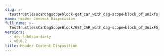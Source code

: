 ```yaml
---
slug: >-
  testtrustlesscardagscopeblock-get_car_with_dag-scope-block_of_unixfs_file_on_a_path_with_sharded_directory_(format-car)-header_content-disposition
name: Header Content-Disposition
full_name: >-
  TestTrustlessCarDagScopeBlock/GET_CAR_with_dag-scope=block_of_UnixFS_file_on_a_path_with_sharded_directory_(format=car)/Header_Content-Disposition
versions:
  - dev-44b0eaa-dirty
  - v0.0.2
title: Header Content-Disposition
---
```


